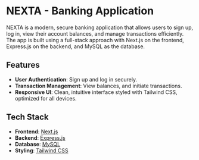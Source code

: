 # NEXTA - Banking Application

NEXTA is a modern, secure banking application that allows users to sign up, log in, view their account balances, and manage transactions efficiently. The app is built using a full-stack approach with Next.js on the frontend, Express.js on the backend, and MySQL as the database.

## Features

- **User Authentication**: Sign up and log in securely.
- **Transaction Management**: View balances, and initiate transactions.
- **Responsive UI**: Clean, intuitive interface styled with Tailwind CSS, optimized for all devices.
  
## Tech Stack

- **Frontend**: [Next.js](https://nextjs.org/)
- **Backend**: [Express.js](https://expressjs.com/)
- **Database**: [MySQL](https://www.mysql.com/)
- **Styling**: [Tailwind CSS](https://tailwindcss.com/)
